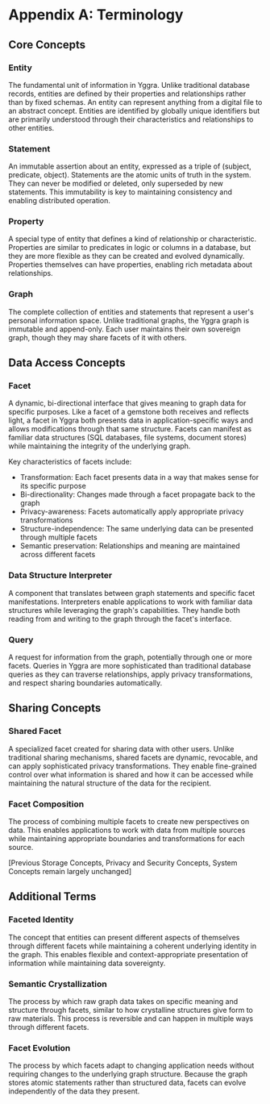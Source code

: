 # Appendix A: Terminology

## Core Concepts

### Entity
The fundamental unit of information in Yggra. Unlike traditional database records, entities are defined by their properties and relationships rather than by fixed schemas. An entity can represent anything from a digital file to an abstract concept. Entities are identified by globally unique identifiers but are primarily understood through their characteristics and relationships to other entities.

### Statement
An immutable assertion about an entity, expressed as a triple of (subject, predicate, object). Statements are the atomic units of truth in the system. They can never be modified or deleted, only superseded by new statements. This immutability is key to maintaining consistency and enabling distributed operation.

### Property
A special type of entity that defines a kind of relationship or characteristic. Properties are similar to predicates in logic or columns in a database, but they are more flexible as they can be created and evolved dynamically. Properties themselves can have properties, enabling rich metadata about relationships.

### Graph
The complete collection of entities and statements that represent a user's personal information space. Unlike traditional graphs, the Yggra graph is immutable and append-only. Each user maintains their own sovereign graph, though they may share facets of it with others.

## Data Access Concepts

### Facet
A dynamic, bi-directional interface that gives meaning to graph data for specific purposes. Like a facet of a gemstone both receives and reflects light, a facet in Yggra both presents data in application-specific ways and allows modifications through that same structure. Facets can manifest as familiar data structures (SQL databases, file systems, document stores) while maintaining the integrity of the underlying graph.

Key characteristics of facets include:
- Transformation: Each facet presents data in a way that makes sense for its specific purpose
- Bi-directionality: Changes made through a facet propagate back to the graph
- Privacy-awareness: Facets automatically apply appropriate privacy transformations
- Structure-independence: The same underlying data can be presented through multiple facets
- Semantic preservation: Relationships and meaning are maintained across different facets

### Data Structure Interpreter
A component that translates between graph statements and specific facet manifestations. Interpreters enable applications to work with familiar data structures while leveraging the graph's capabilities. They handle both reading from and writing to the graph through the facet's interface.

### Query
A request for information from the graph, potentially through one or more facets. Queries in Yggra are more sophisticated than traditional database queries as they can traverse relationships, apply privacy transformations, and respect sharing boundaries automatically.

## Sharing Concepts

### Shared Facet
A specialized facet created for sharing data with other users. Unlike traditional sharing mechanisms, shared facets are dynamic, revocable, and can apply sophisticated privacy transformations. They enable fine-grained control over what information is shared and how it can be accessed while maintaining the natural structure of the data for the recipient.

### Facet Composition
The process of combining multiple facets to create new perspectives on data. This enables applications to work with data from multiple sources while maintaining appropriate boundaries and transformations for each source.

[Previous Storage Concepts, Privacy and Security Concepts, System Concepts remain largely unchanged]

## Additional Terms

### Faceted Identity
The concept that entities can present different aspects of themselves through different facets while maintaining a coherent underlying identity in the graph. This enables flexible and context-appropriate presentation of information while maintaining data sovereignty.

### Semantic Crystallization
The process by which raw graph data takes on specific meaning and structure through facets, similar to how crystalline structures give form to raw materials. This process is reversible and can happen in multiple ways through different facets.

### Facet Evolution
The process by which facets adapt to changing application needs without requiring changes to the underlying graph structure. Because the graph stores atomic statements rather than structured data, facets can evolve independently of the data they present.
